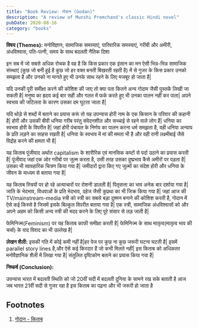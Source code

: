 ```yaml
---
title: "Book Review: गोदान (Godan)"
description: "A review of Munshi Premchand's classic Hindi novel"
pubDate: 2020-08-16
category: "books"
---
```


**विषय (Themes):** मनोविज्ञान, सामाजिक समस्याएं, पारिवारिक समस्याएं, गरीबी और अमीरी, अंधविश्वास, पति-पत्नी, समय के साथ बदलती नैतिक दिशा

इन सब में जो सबसे अधिक रोचक है वह है कि किस प्रकार एक इंसान का मन ऐसी भिन्न-भिन्न सामाजिक संस्थाएं (कुछ जो बनी हुई है कुछ जो हर वक्त बनती बिखरती रहती है) में से गुजर के किस प्रकार उनको समझता है और उनको ना मानते हुए भी उनके साथ रहने के लिए मजबूर हो जाता है|

यदि उनकी पूरी समीक्षा करने की कोशिश की जाए तो क्या पता कितने अन्य गोदाम जैसी पुस्तकें लिखी जा सकती है| मनुष्य का ह्रदय कई बार सही और गलत में फर्क करते हुए भी उनका पालन नहीं कर पाता| अपने स्वभाव की जटिलता के कारण उसका दम घुटता जाता है|

यदि थोड़े से शब्दों में बताने का प्रयास करूं तो यह उपन्यास होरी नाम के एक किसान के परिवार की कहानी है| होरी और उसकी बीवी धनिया गरीब परंतु संवेदनशील और सच्चाई से रहने वाले लोग हैं| धनिया का स्वभाव होरी के विपरीत है| जहां होरी पंचायत के निर्णय का पालन करना धर्म समझता है, वही धनिया अन्याय के प्रति लड़ने का साहस रखती है| धनिया के स्वभाव में मां की ममता भी है और वही रानी लक्ष्मीबाई जैसे विद्रोह करने की क्षमता भी है|

यह किताब पूंजीवाद अर्थात capitalism के शारीरिक एवं मानसिक कष्टों से पर्दा उठाने का प्रयास करती है| पूंजीवाद जहां एक ओर गरीबों पर जुल्म करता है, उसी तरह उसका दुष्प्रभाव कैसे अमीरों पर पड़ता है| उसका भी व्यावहारिक चित्रण किया गया है| जमीदारों द्वारा किए गए जुल्मों का संदेश होरी और धनिया के जीवन के माध्यम से बताया गया है|

यह किताब स्त्रियों पर हो रहे अत्याचारों पर रोशनी डालती है| पितृसत्ता का भाव अनेक बार दर्शाया गया है| जाति के भेदभाव, विधवाओं के प्रति भेदभाव, दहेज जैसी कुप्रथा का भी जिक्र किया गया है| जहां आज की TV/mainstream-media स्त्री को स्त्री का सबसे बड़ा दुश्मन बनाने की कोशिश करती है, गोदान में ऐसे कई किस्से है जिसमें इसके बिल्कुल विपरीत बताया गया है| एक स्त्री, सामाजिक अंधविश्वासों को और अपने अहम को किसी अन्य स्त्री की मदद करने के लिए पूरे संसार से लड़ जाती है|

फेमिनिज्म(Feminism) पर यह किताब काफी समीक्षा करती है| फेमिनिज्म के साथ मातृत्व(मातृत्व भाव की चर्चा) के वाद विवाद का भी उल्लेख है|

**लेखन शैली:** इसकी गति में कोई कमी नहीं है|हर पेज पर कुछ ना कुछ जरूरी घटना घटती है| इसमें parallel story lines है,और ऐसे कई किरदार हैं जो कभी मिलते नहीं| इस किताब को अधिकतर मनोवैज्ञानिक शैली में लिखा गया है| संतुलित दृष्टिकोण बताने का प्रयास किया गया है|

**निष्कर्ष (Conclusion):**

उपन्यास भारत में बदलती स्थिति को जो 20वीं सदी में बदलती दुनिया के सामने रख सके बताती है आज जब भारत 21वीं सदी से गुजर रहा है इस किताब का पढ़ना और भी जरूरी हो जाता है

## Footnotes

1. [गोदान - किताब](https://www.amazon.in/Godan-Premchand/dp/9350336626/)